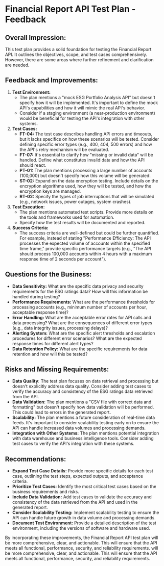 # Financial Report API Test Plan - Feedback

##  Overall Impression:

This test plan provides a solid foundation for testing the Financial Report API. It outlines the objectives, scope, and test cases comprehensively. However, there are some areas where further refinement and clarification are needed.

##  Feedback and Improvements:

1. **Test Environment:** 
    - The plan mentions a "mock ESG Portfolio Analysis API" but doesn't specify how it will be implemented. It's important to define the mock API's capabilities and how it will mimic the real API's behavior.
    - Consider if a staging environment (a near-production environment) would be beneficial for testing the API's integration with other systems.
2. **Test Cases:**
    - **FT-04:**  The test case describes handling API errors and timeouts, but it lacks specifics on how these scenarios will be tested. Consider defining specific error types (e.g., 400, 404, 500 errors) and how the API's retry mechanism will be evaluated.
    - **FT-07:**  It's essential to clarify how "missing or invalid data" will be handled. Define what constitutes invalid data and how the API should react.
    - **PT-01:**  The plan mentions processing a large number of accounts (100,000) but doesn't specify how this volume will be generated.  
    - **ST-02:**  Expand on the data encryption testing. Include details on the encryption algorithms used, how they will be tested, and how the encryption keys are managed.
    - **RT-02:**  Specify the types of job interruptions that will be simulated (e.g., network issues, power outages, system crashes).
3. **Test Execution:**
    - The plan mentions automated test scripts. Provide more details on the tools and frameworks used for automation.
    - Specify how the test results will be documented and reported.
4. **Success Criteria:**
    - The success criteria are well-defined but could be further quantified. For example, instead of stating "Performance Efficiency: The API processes the expected volume of accounts within the specified time frame," provide specific performance targets (e.g., "The API should process 100,000 accounts within 4 hours with a maximum response time of 2 seconds per account").

##  Questions for the Business:

- **Data Sensitivity:** What are the specific data privacy and security requirements for the ESG ratings data? How will this information be handled during testing?
- **Performance Requirements:** What are the performance thresholds for processing accounts (e.g., minimum number of accounts per hour, acceptable response time)? 
- **Error Handling:** What are the acceptable error rates for API calls and data processing? What are the consequences of different error types (e.g., data integrity issues, processing delays)?
- **Alerting System:** What are the specific alert thresholds and escalation procedures for different error scenarios? What are the expected response times for different alert types?
- **Data Retention Policy:** What are the specific requirements for data retention and how will this be tested?

##  Risks and Missing Requirements:

- **Data Quality:** The test plan focuses on data retrieval and processing but doesn't explicitly address data quality. Consider adding test cases to verify the accuracy and consistency of the ESG ratings data retrieved from the API.
- **Data Validation:** The plan mentions a "CSV file with correct data and formatting" but doesn't specify how data validation will be performed. This could lead to errors in the generated report.
- **Scalability:**  The plan mentions a future consideration of real-time data feeds.  It's important to consider scalability testing early on to ensure the API can handle increased data volumes and processing demands.
- **Integration with Other Systems:** The plan mentions potential integration with data warehouse and business intelligence tools. Consider adding test cases to verify the API's integration with these systems.

##  Recommendations:

- **Expand Test Case Details:**  Provide more specific details for each test case, outlining the test steps, expected outputs, and acceptance criteria. 
- **Prioritize Test Cases:**  Identify the most critical test cases based on the business requirements and risks.
- **Include Data Validation:** Add test cases to validate the accuracy and consistency of the data retrieved from the API and used in the generated report.
- **Consider Scalability Testing:**  Implement scalability testing to ensure the API can handle future growth in data volume and processing demands.
- **Document Test Environment:**  Provide a detailed description of the test environment, including the versions of software and hardware used.

By incorporating these improvements, the Financial Report API test plan will be more comprehensive, clear, and actionable. This will ensure that the API meets all functional, performance, security, and reliability requirements. 
 will be more comprehensive, clear, and actionable. This will ensure that the API meets all functional, performance, security, and reliability requirements.